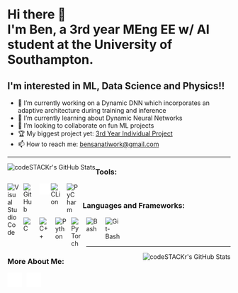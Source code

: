 # Hi there 👋 <br /> I'm Ben, a 3rd year MEng EE w/ AI student at the University of Southampton. 

## I'm interested in ML, Data Science and Physics!!
- 🔭 I’m currently working on a Dynamic DNN which incorporates an adaptive architecture during training and inference 
- 📜 I’m currently learning about Dynamic Neural Networks
- 🚀 I’m looking to collaborate on fun ML projects
- 🏆 My biggest project yet: [3rd Year Individual Project](https://github.com/ben-sanati/P3-IP-Class-Granular-Classifications)
- 📫 How to reach me: bensanatiwork@gmail.com

---

<a href="https://github.com/ben-sanati"><img align="left" alt="codeSTACKr's GitHub Stats" src="https://github-readme-stats-eight-theta.vercel.app/api?username=ben-sanati&count_private=true&show_icons=true&theme=tokyonight&hide_border=true&icon_color=#41367c" /></a>

### Tools:

<a href="https://code.visualstudio.com/"><img align="left" alt="Visual Studio Code" width="26px" src="https://cdn.jsdelivr.net/gh/devicons/devicon/icons/vscode/vscode-original.svg" style="padding-right:10px;" /></a>
<a href="https://github.com/"><img align="left" alt="GitHub" width="26px" src="https://user-images.githubusercontent.com/3369400/139447912-e0f43f33-6d9f-45f8-be46-2df5bbc91289.png" style="padding-right:10px;" /></a>
<a href="https://ubuntu.com/"><img align="left" alt="Terminal" width="26px" src="./img/terminal-dark.svg" /></a>
<a href="https://www.jetbrains.com/clion/"><img align="left" alt="CLion" width="26px" src="https://upload.wikimedia.org/wikipedia/commons/6/62/Clion.svg" style="padding-right:10px;" /></a>
<a href="https://www.jetbrains.com/pycharm/"><img align="left" alt="PyCharm" width="26px" src="https://upload.wikimedia.org/wikipedia/commons/1/1d/PyCharm_Icon.svg" style="padding-right:10px;" /></a>

<br />

### Languages and Frameworks:

<a href="https://en.wikipedia.org/wiki/C_(programming_language)"><img align="left" alt="C" width="26px" src="https://upload.wikimedia.org/wikipedia/commons/1/18/C_Programming_Language.svg" style="padding-right:10px;" /></a>
<a href="https://en.wikipedia.org/wiki/C%2B%2B"><img align="left" alt="C++" width="26px" src="https://upload.wikimedia.org/wikipedia/commons/1/18/ISO_C%2B%2B_Logo.svg" style="padding-right:10px;" /></a>
<a href="https://www.python.org/"><img align="left" alt="Python" width="26px" src="https://upload.wikimedia.org/wikipedia/commons/c/c3/Python-logo-notext.svg" style="padding-right:10px;" /></a>
<a href="https://pytorch.org/get-started/locally/"><img align="left" alt="PyTorch" width="24px" src="https://upload.wikimedia.org/wikipedia/commons/1/10/PyTorch_logo_icon.svg" style="padding-right:10px;" /></a>
<a href="https://www.gnu.org/software/bash/"><img align="left" alt="Bash" width="33px" src="https://upload.wikimedia.org/wikipedia/commons/4/4b/Bash_Logo_Colored.svg" style="padding-right:10px;" /></a>
<a href="https://git-scm.com/"><img align="left" alt="Git-Bash" width="33px" src="https://upload.wikimedia.org/wikipedia/commons/3/3f/Git_icon.svg" style="padding-right:10px;" /></a>


<br />
<br />
<br />

---

<a href="https://github.com/ben-sanati"><img align="right" alt="codeSTACKr's GitHub Stats" src="https://github-readme-stats-eight-theta.vercel.app/api/top-langs/?username=ben-sanati&langs_count=4&layout=compact" /></a>

### More About Me:

<a href=./files/CVFinal.pdf><img align="left" alt="CV" width="33px" src="./img/CV.png" style="padding-right:10px;" /></a>
<a href="https://www.linkedin.com/in/benjamin-sanati"><img align="left" alt="LinkedIn" width="33px" src="./img/linkedin-dark.svg" style="padding-right:10px;" /></a>

